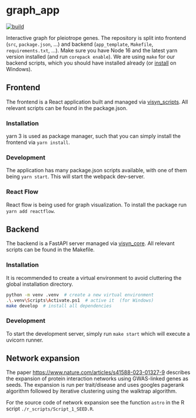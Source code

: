 # graph_app
[![build](https://github.com/datavisyn/app_template/actions/workflows/build.yml/badge.svg)](https://github.com/datavisyn/app_template/actions/workflows/build.yml)

Interactive graph for pleiotrope genes. The repository is split into frontend (`src`, `package.json`, ...) and backend (`app_template`, `Makefile`, `requirements.txt`, ...). Make sure you have Node 16 and the latest yarn version installed (and run `corepack enable`). We are using `make` for our backend scripts, which you should have installed already (or [install](https://gnuwin32.sourceforge.net/packages/make.htm) on Windows).

## Frontend

The frontend is a React application built and managed via [visyn_scripts](https://github.com/datavisyn/visyn_scripts). All relevant scripts can be found in the package.json.

### Installation

yarn 3 is used as package manager, such that you can simply install the frontend via `yarn install`.

### Development

The application has many package.json scripts available, with one of them being `yarn start`. This will start the webpack dev-server.

### React Flow
React flow is being used for graph visualization. To install the package run `yarn add reactflow`.

## Backend

The backend is a FastAPI server managed via [visyn_core](https://github.com/datavisyn/visyn_core). All relevant scripts can be found in the Makefile.

### Installation

It is recommended to create a virtual environment to avoid cluttering the global installation directory.

```bash
python -m venv .venv  # create a new virtual environment
.\.venv\Scripts\Activate.ps1  # active it  (for Windows)
make develop  # install all dependencies
```

### Development

To start the development server, simply run `make start` which will execute a uvicorn runner.

## Network expansion
The paper https://www.nature.com/articles/s41588-023-01327-9 describes the expansion of protein interaction networks using GWAS-linked
genes as seeds. The expansion is run per trait/disease and uses googles pagerank algorithm followed by iterative clustering using the walktrap algorithm.

For the source code of network expansion see the function `astro` in the R script `./r_scripts/Script_1_SEED.R`.


